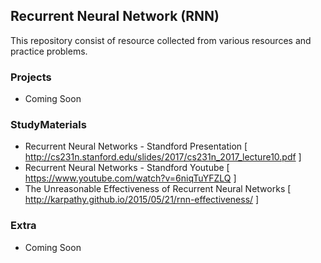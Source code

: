 ## Recurrent Neural Network (RNN)
This repository consist of resource collected from various resources and practice problems.

### Projects
  * Coming Soon

### StudyMaterials
  * Recurrent Neural Networks - Standford Presentation 
  [ http://cs231n.stanford.edu/slides/2017/cs231n_2017_lecture10.pdf ]
  * Recurrent Neural Networks - Standford Youtube 
  [ https://www.youtube.com/watch?v=6niqTuYFZLQ ]
  * The Unreasonable Effectiveness of Recurrent Neural Networks
  [ http://karpathy.github.io/2015/05/21/rnn-effectiveness/ ]
  
### Extra
  * Coming Soon
